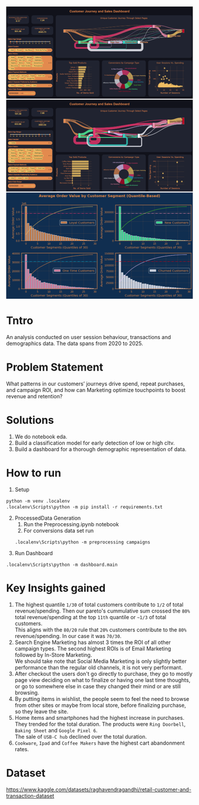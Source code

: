 ![Sample Report Page](public/ScreenShot%201.PNG)
![Sample Report Page](public/ScreenShot%202.PNG)
![Pareto Charts](public/Pareto%20Charts.png)

# Tntro
An analysis conducted on user session behaviour, transactions and demographics data. The data spans from 2020 to 2025.

# Problem Statement
What patterns in our customers’ journeys drive spend, repeat purchases, and campaign ROI, and how can Marketing optimize touchpoints to boost revenue and retention?

# Solutions
1. We do notebook eda.
2. Build a classification model for early detection of low or high cltv.
3. Build a dashboard for a thorough demographic representation of data.

# How to run
1. Setup
```
python -m venv .localenv
.localenv\Scripts\python -m pip install -r requirements.txt
```
2. ProcessedData Generation
    1. Run the Preprocessing.ipynb notebook
    2. For conversions data set run
    ```
    .localenv\Scripts\python -m preprocessing campaigns
    ```
3. Run Dashboard
```
.localenv\Scripts\python -m dashboard.main
```

# Key Insights gained
1. The highest quantile `1/30` of total customers contribute to `1/2` of total revenue/spending. Then our pareto's cummulative sum crossed the `80%` total revenue/spending at the top `11th` quantile or `~1/3` of total customers.<br>
    This aligns with the `80/20` rule that `20%` customers contribute to the `80%` revenue/spending. In our case it was `70/30`.
2. Search Engine Marketing has almost 3 times the ROI of all other campaign types. The second highest ROIs is of Email Marketing followed by In-Store Marketing.<br>
    We should take note that Social Media Marketing is only slightly better performance than the regular old channels, it is not very performant.
3. After checkout the users don't go directly to purchase, they go to mostly page view deciding on what to finalize or having one last time thoughts, or go to somewhere else in case they changed their mind or are still browsing.
4. By putting items in wishlist, the people seem to feel the need to browse from other sites or maybe from local store, before finalizing purchase, so they leave the site.
5. Home items and smartphones had the highest increase in purchases. They trended for the total duration. The products were `Ring Doorbell`, `Baking Sheet` and `Google Pixel 6`.<br>
    The sale of `USB-C hub` declined over the total duration.
6. `Cookware`, `Ipad` and `Coffee Makers` have the highest cart abandonment rates.


# Dataset
https://www.kaggle.com/datasets/raghavendragandhi/retail-customer-and-transaction-dataset
